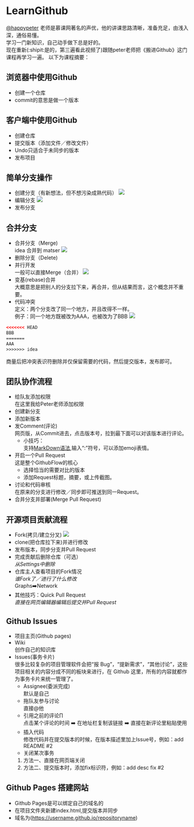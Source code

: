 # LearnGithub
[@happypeter](https://github.com/happypeter) 老师是慕课网著名的声优，他的讲课思路清晰，准备充足，由浅入深，通俗易懂。<br />
学习一门新知识，自己动手做下总是好的。<br />
现在重新(:shipit:是的，第三遍看此视频了)跟随peter老师把《搬进Github》这门课程再学习一遍。
以下为课程摘要：
## 浏览器中使用Github
* 创建一个仓库
* commit的意思是做一个版本
## 客户端中使用Github
* 创建仓库
* 提交版本（添加文件／修改文件）
* Undo只适合于未同步的版本
* 发布项目
## 简单分支操作
* 创建分支（有新想法，但不想污染成熟代码）
![](http://gitbeijing.com/images/simple_branching/new_branch.png)
* 编辑分支
![](http://gitbeijing.com/images/simple_branching/new_branch_commit.png)
* 发布分支
## 合并分支
* 合并分支（Merge)<br />
idea 合并到 matser
![](http://gitbeijing.com/images/merge/after_merge.png)
* 删除分支（Delete)
* 并行开发 <br />
一般可以直接Merge（合并） 
![](http://gitbeijing.com/images/merge/p_merge.png)
* 变基(rebase)合并<br />
大概意思是把别人的分支拉下来，再合并，但从结果而言，这个概念并不重要。
* 代码冲突<br />
定义：两个分支改了同一个地方，并且改得不一样。<br />
例子：同一个地方既被改为AAA，也被改为了BBB
![](http://gitbeijing.com/images/merge/conflicts_view.png)
```html
<<<<<<< HEAD
BBB
=======
AAA
>>>>>>> idea
```
商量后把冲突表识符删除并仅保留需要的代码，然后提交版本，发布即可。
## 团队协作流程
- 给队友添加权限<br />
在这里我给Peter老师添加权限
- 创建新分支<br />
- 添加新版本
- 发Comment(评论)<br />
网页版，从Commit进去，点击版本号，拉到最下面可以对该版本进行评论。
  - 小技巧：<br />
支持[MarkDown语法](https://guides.github.com/features/mastering-markdown/),输入“:”符号，可以添加emoji表情。
- 开启一个Pull Request<br />
这是整个GithubFlow的核心
  - 选择恰当的需要对比的版本
  - 添加Request标题，摘要，或上传截图。
- 讨论和代码审核<br />
在原来的分支进行修改／同步即可推送到同一Request。
- 合并分支并部署(Merge Pull Request)
## 开源项目贡献流程
* Fork(拷贝/建立分叉)
![](http://gitbeijing.com/images/fork_flow/flow.png)
* clone(把仓库拉下来)并进行修改
* 发布版本，同步分支并Pull Request
* 完成贡献后删除仓库（可选）<br />
*从Settings中删除*
* 仓库主人查看项目的Fork情况<br />
*谁Fork了／进行了什么修改*<br />
Graphs➡️Network
* 其他技巧：Quick Pull Request<br />
*直接在网页编辑器编辑后提交并Pull Request*
## Github Issues
- 项目主页(Github pages)
- Wiki <br />
创作自己的知识库
- Issues(事务卡片)<br />
很多比较复杂的项目管理软件会把“报 Bug”，“提新需求”，“其他讨论”，这些项目相关的内容分成不同的板块来进行，在 Github 这里，所有的内容就都作为事务卡片来统一管理了。
  - Assignee(委派完成)<br />
  默认是自己
  - 拖队友参与讨论<br />
  直接@他
  - 引用之前的评论∏<br />
  点击某个评论的时间 ➡️ 在地址栏复制该链接 ➡️ 直接在新评论里粘贴使用
  - 插入代码<br />
  修改代码并在提交版本的时候，在版本描述里加上Issue号，例如：add README #2
  - 关闭某次事务<br />
  1. 方法一、直接在网页端关闭
  2. 方法二、提交版本时，添加fix标识符，例如：add desc fix #2
## Github Pages 搭建网站
* Github Pages是可以绑定自己的域名的
* 在项目文件夹新建index.html,提交版本并同步
* 域名为(https://username.github.io/repositoryname)

